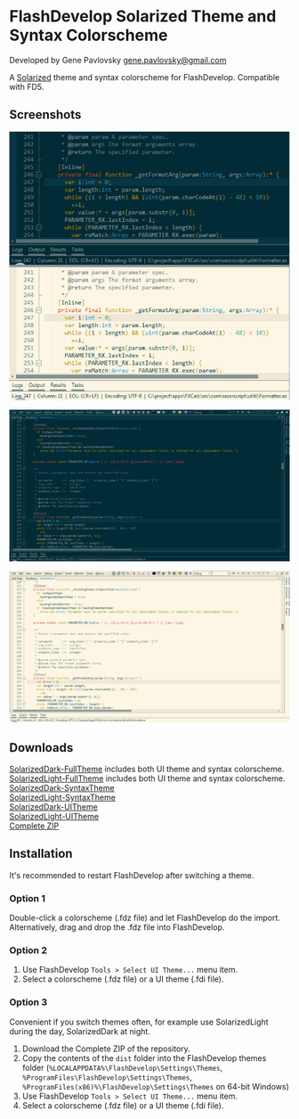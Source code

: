 FlashDevelop Solarized Theme and Syntax Colorscheme
===================================================

Developed by Gene Pavlovsky <gene.pavlovsky@gmail.com>

A [Solarized](http://ethanschoonover.com/solarized) theme and syntax colorscheme for FlashDevelop. Compatible with FD5.

Screenshots
-----------

![solarized](https://raw.githubusercontent.com/gene-pavlovsky/flashdevelop-colors-solarized/master/image/fd_solarized.jpg)

![solarized-dark](https://raw.githubusercontent.com/gene-pavlovsky/flashdevelop-colors-solarized/master/image/fd_solarized_dark.jpg)

![solarized-light](https://raw.githubusercontent.com/gene-pavlovsky/flashdevelop-colors-solarized/master/image/fd_solarized_light.jpg)

Downloads
------------
[SolarizedDark-FullTheme](https://github.com/gene-pavlovsky/flashdevelop-colors-solarized/tree/master/dist/FullThemes/SolarizedDark.fdz?raw=true) includes both UI theme and syntax colorscheme.  
[SolarizedLight-FullTheme](https://github.com/gene-pavlovsky/flashdevelop-colors-solarized/tree/master/dist/FullThemes/SolarizedLight.fdz?raw=true) includes both UI theme and syntax colorscheme.  
[SolarizedDark-SyntaxTheme](https://github.com/gene-pavlovsky/flashdevelop-colors-solarized/tree/master/dist/SyntaxThemes/SolarizedDark.fdz?raw=true)  
[SolarizedLight-SyntaxTheme](https://github.com/gene-pavlovsky/flashdevelop-colors-solarized/tree/master/dist/SyntaxThemes/SolarizedLight.fdz?raw=true)  
[SolarizedDark-UITheme](https://github.com/gene-pavlovsky/flashdevelop-colors-solarized/tree/master/dist/SolarizedDark.fdz?raw=true)  
[SolarizedLight-UITheme](https://github.com/gene-pavlovsky/flashdevelop-colors-solarized/tree/master/dist/SolarizedLight.fdz?raw=true)  
[Complete ZIP](https://github.com/gene-pavlovsky/flashdevelop-colors-solarized/archive/master.zip)

Installation
------------

It's recommended to restart FlashDevelop after switching a theme.

### Option 1

Double-click a colorscheme (.fdz file) and let FlashDevelop do the import. Alternatively, drag and drop the .fdz file into FlashDevelop.

### Option 2

1. Use FlashDevelop `Tools > Select UI Theme...` menu item.
2. Select a colorscheme (.fdz file) or a UI theme (.fdi file).

### Option 3

Convenient if you switch themes often, for example use SolarizedLight during the day, SolarizedDark at night.

1. Download the Complete ZIP of the repository.
2. Copy the contents of the `dist` folder into the FlashDevelop themes folder (`%LOCALAPPDATA%\FlashDevelop\Settings\Themes`, `%ProgramFiles\FlashDevelop\Settings\Themes`, `%ProgramFiles(x86)%\FlashDevelop\Settings\Themes` on 64-bit Windows)
3. Use FlashDevelop `Tools > Select UI Theme...` menu item.
4. Select a colorscheme (.fdz file) or a UI theme (.fdi file).

